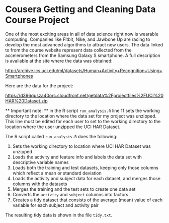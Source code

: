# Cousera Getting and Cleaning Data Course Project
One of the most exciting areas in all of data science right now is wearable computing. Companies like Fitbit, Nike, and Jawbone Up are racing to develop the most advanced algorithms to attract new users. The data linked to from the course website represent data collected from the accelerometers from the Samsung Galaxy S smartphone. A full description is available at the site where the data was obtained:

http://archive.ics.uci.edu/ml/datasets/Human+Activity+Recognition+Using+Smartphones

Here are the data for the project:

https://d396qusza40orc.cloudfront.net/getdata%2Fprojectfiles%2FUCI%20HAR%20Dataset.zip

** Important note: ** in the R script `run_analysis.R` line 11 sets the working directory to the location where the data set for my project was unzipped. This line must be edited for each user to set to the working directory to the location where the user unzipped the UCI HAR Dataset.

The R script called `run_analysis.R` does the following:

1. Sets the working directory to location where UCI HAR Dataset was unzipped
2. Loads the activity and feature info and labels the data set with descriptive variable names
3. Loads both the training and test datasets, keeping only those columns which reflect a mean or standard deviation
4. Loads the activity and subject data for each dataset, and merges those columns with the datasets
5. Merges the training and the test sets to create one data set
6. Converts the `activity` and `subject` columns into factors
7. Creates a tidy dataset that consists of the average (mean) value of each variable for each subject and activity pair

The resulting tidy data is shown in the file `tidy.txt`.
